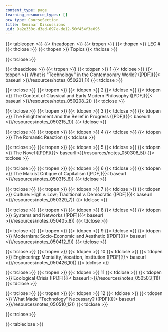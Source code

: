 ```yaml
---
content_type: page
learning_resource_types: []
ocw_type: CourseSection
title: Seminar Discussions
uid: 9a2e330c-d3ed-697e-de12-50f454f3a095
---
```


{{< tableopen >}}
{{< theadopen >}}
{{< tropen >}}
{{< thopen >}}
LEC #
{{< thclose >}}
{{< thopen >}}
Topics
{{< thclose >}}

{{< trclose >}}

{{< theadclose >}}
{{< tropen >}}
{{< tdopen >}}
1
{{< tdclose >}}
{{< tdopen >}}
What is "Technology" in the Contemporary World? ([PDF]({{< baseurl >}}/resources/notes_050201_1))
{{< tdclose >}}

{{< trclose >}}
{{< tropen >}}
{{< tdopen >}}
2
{{< tdclose >}}
{{< tdopen >}}
The Context of Classical and Early Modern Philosophy ([PDF]({{< baseurl >}}/resources/notes_050208_2))
{{< tdclose >}}

{{< trclose >}}
{{< tropen >}}
{{< tdopen >}}
3
{{< tdclose >}}
{{< tdopen >}}
The Enlightenment and the Belief in Progress ([PDF]({{< baseurl >}}/resources/notes_050215_3))
{{< tdclose >}}

{{< trclose >}}
{{< tropen >}}
{{< tdopen >}}
4
{{< tdclose >}}
{{< tdopen >}}
The Romantic Reaction
{{< tdclose >}}

{{< trclose >}}
{{< tropen >}}
{{< tdopen >}}
5
{{< tdclose >}}
{{< tdopen >}}
The Novel ([PDF]({{< baseurl >}}/resources/notes_050308_5))
{{< tdclose >}}

{{< trclose >}}
{{< tropen >}}
{{< tdopen >}}
6
{{< tdclose >}}
{{< tdopen >}}
The Marxist Critique of Capitalism ([PDF]({{< baseurl >}}/resources/notes_050315_6))
{{< tdclose >}}

{{< trclose >}}
{{< tropen >}}
{{< tdopen >}}
7
{{< tdclose >}}
{{< tdopen >}}
Culture: High v. Low; Traditional v. Democratic ([PDF]({{< baseurl >}}/resources/notes_050329_7))
{{< tdclose >}}

{{< trclose >}}
{{< tropen >}}
{{< tdopen >}}
8
{{< tdclose >}}
{{< tdopen >}}
Systems and Networks ([PDF]({{< baseurl >}}/resources/notes_050405_8))
{{< tdclose >}}

{{< trclose >}}
{{< tropen >}}
{{< tdopen >}}
9
{{< tdclose >}}
{{< tdopen >}}
Modernism: Socio-Economic and Aesthetic ([PDF]({{< baseurl >}}/resources/notes_050412_9))
{{< tdclose >}}

{{< trclose >}}
{{< tropen >}}
{{< tdopen >}}
10
{{< tdclose >}}
{{< tdopen >}}
Engineering: Mentality, Vocation, Institution ([PDF]({{< baseurl >}}/resources/notes_050426_10))
{{< tdclose >}}

{{< trclose >}}
{{< tropen >}}
{{< tdopen >}}
11
{{< tdclose >}}
{{< tdopen >}}
Ecological Crisis ([PDF]({{< baseurl >}}/resources/notes_050503_11))
{{< tdclose >}}

{{< trclose >}}
{{< tropen >}}
{{< tdopen >}}
12
{{< tdclose >}}
{{< tdopen >}}
What Made "Technology" Necessary? ([PDF]({{< baseurl >}}/resources/notes_050510_12))
{{< tdclose >}}

{{< trclose >}}

{{< tableclose >}}